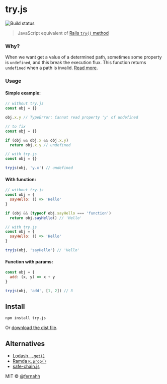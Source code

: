 # try.js

![Build status](https://travis-ci.org/fernahh/try.js.svg?branch=master)

> JavaScript equivalent of [Rails `try()` method](http://api.rubyonrails.org/v4.2/classes/Object.html#method-i-try)

### Why?

When we want get a value of a determined path, sometimes some property is `undefined`, and this break the execution flux. This function returns `undefined` when a path is invalid. [Read more](http://api.rubyonrails.org/v4.2/classes/Object.html#method-i-try).

### Usage

#### Simple example:

```javascript
// without try.js
const obj = {}

obj.x.y // TypeError: Cannot read property 'y' of undefined

// to fix
const obj = {}

if (obj && obj.x && obj.x.y)
  return obj.x.y // undefined

// with try.js
const obj = {}

tryjs(obj, 'y.x') // undefined
```

#### With function:

```javascript
// without try.js
const obj = {
  sayHello: () => 'Hello'
}

if (obj && (typeof obj.sayHello === 'function')
  return obj.sayHello() // 'Hello'

// with try.js
const obj = {
  sayHello: () => 'Hello'
}

tryjs(obj, 'sayHello') // 'Hello'
```

#### Function with params:

```javascript
const obj = {
  add: (x, y) => x + y
}

tryjs(obj, 'add', [1, 2]) // 3
```

## Install

```bash
npm install try.js
```

Or [download the dist file](https://github.com/fernahh/try.js/blob/master/dist/try.min.js).

## Alternatives
- [Lodash `_.get()`](https://lodash.com/docs/4.17.4#get)
- [Ramda `R.prop()`](http://ramdajs.com/docs/#prop)
- [safe-chain.js](https://github.com/caiogondim/safe-chain.js)

MIT © [@fernahh](http://fernahh.com.br)
